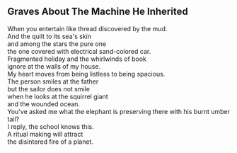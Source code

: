 Graves About The Machine He Inherited
-------------------------------------
When you entertain like thread discovered by the mud.  
And the quilt to its sea's skin  
and among the stars the pure one  
the one covered with electrical sand-colored car.  
Fragmented holiday and the whirlwinds of book  
ignore at the walls of my house.  
My heart moves from being listless to being spacious.  
The person smiles at the father  
but the sailor does not smile  
when he looks at the squirrel giant  
and the wounded ocean.  
You've asked me what the elephant is preserving there with his burnt umber tail?  
I reply, the school knows this.  
A ritual making will attract  
the disintered fire of a planet.  
